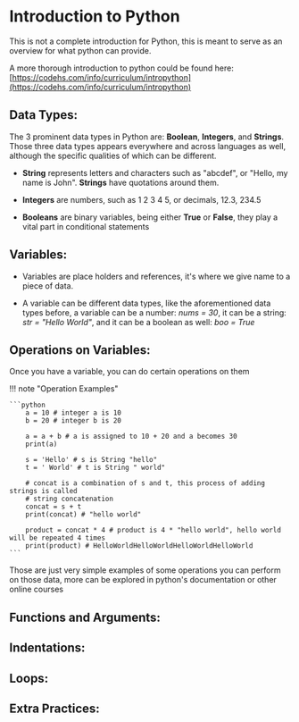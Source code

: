 # Introduction to Python

This is not a complete introduction for Python, this is meant to serve as an overview for what python
can provide.

A more thorough introduction to python could be found here: [https://codehs.com/info/curriculum/intropython](https://codehs.com/info/curriculum/intropython) 

## Data Types:

The 3 prominent data types in Python are: **Boolean**, **Integers**, and **Strings**. Those three data types appears everywhere and across languages as well,
although the specific qualities of which can be different.

* **String** represents letters and characters such as "abcdef", or "Hello, my name is John". **Strings** have quotations
around them.

* **Integers** are numbers, such as 1 2 3 4 5, or decimals, 12.3, 234.5

* **Booleans** are binary variables, being either **True** or **False**, they play a vital part in conditional statements

## Variables:

* Variables are place holders and references, it's where we give name to a piece of data.

* A variable can be different data types, like the aforementioned data types before, a variable can be a number: *nums = 30*,
it can be a string: *str = "Hello World"*, and it can be a boolean as well: *boo = True* 

## Operations on Variables:

Once you have a variable, you can do certain operations on them

!!! note "Operation Examples"

    ```python
        a = 10 # integer a is 10
        b = 20 # integer b is 20
        
        a = a + b # a is assigned to 10 + 20 and a becomes 30
        print(a)
        
        s = 'Hello' # s is String "hello"
        t = ' World' # t is String " world"
        
        # concat is a combination of s and t, this process of adding strings is called
        # string concatenation
        concat = s + t
        print(concat) # "hello world"
        
        product = concat * 4 # product is 4 * "hello world", hello world will be repeated 4 times
        print(product) # HelloWorldHelloWorldHelloWorldHelloWorld
    ```

Those are just very simple examples of some operations you can perform on those data, more can be explored in python's documentation
or other online courses

## Functions and Arguments:

## Indentations:

## Loops:

## Extra Practices: